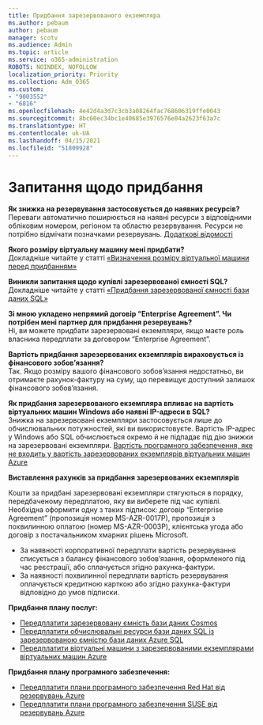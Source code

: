 ```yaml
---
title: Придбання зарезервованого екземпляра
ms.author: pebaum
author: pebaum
manager: scotv
ms.audience: Admin
ms.topic: article
ms.service: o365-administration
ROBOTS: NOINDEX, NOFOLLOW
localization_priority: Priority
ms.collection: Adm_O365
ms.custom:
- "9003552"
- "6816"
ms.openlocfilehash: 4e42d4a3d7c3cb3a08264fac768606319ffe0043
ms.sourcegitcommit: 8bc60ec34bc1e40685e3976576e04a2623f63a7c
ms.translationtype: HT
ms.contentlocale: uk-UA
ms.lasthandoff: 04/15/2021
ms.locfileid: "51809928"
---
```

# <a name="questions-before-purchase"></a>Запитання щодо придбання

**Як знижка на резервування застосовується до наявних ресурсів?**  
Переваги автоматично поширюється на наявні ресурси з відповідними обліковим номером, регіоном та областю резервування. Ресурси не потрібно відмічати позначками резервувань. [Додаткові відомості](https://docs.microsoft.com/azure/cost-management-billing/reservations/save-compute-costs-reservations?WT.mc_id=Portal-Microsoft_Azure_Support#how-reservation-discount-is-applied) 

**Якого розміру віртуальну машину мені придбати?**  
Докладніше читайте у статті [«Визначення розміру віртуальної машини перед придбанням»](https://docs.microsoft.com/azure/virtual-machines/windows/prepay-reserved-vm-instances?toc=/azure/billing/TOC.json&WT.mc_id=Portal-Microsoft_Azure_Support#determine-the-right-vm-size-before-you-buy)

**Виникли запитання щодо купівлі зарезервованої ємності SQL?**  
Докладніше читайте у статті [«Придбання зарезервованої ємності бази даних SQL»](https://docs.microsoft.com/azure/sql-database/sql-database-reserved-capacity?toc=/azure/billing/TOC.json&WT.mc_id=Portal-Microsoft_Azure_Support#buy-sql-database-reserved-capacity)

**Зі мною укладено непрямий договір “Enterprise Agreement”. Чи потрібен мені партнер для придбання резервувань?**  
Ні, ви можете придбати зарезервовані екземпляри, якщо маєте роль власника передплати за договором “Enterprise Agreement”.

**Вартість придбання зарезервованих екземплярів вираховується із фінансового зобов’язання?**  
Так. Якщо розміру вашого фінансового зобов’язання недостатньо, ви отримаєте рахунок-фактуру на суму, що перевищує доступний залишок фінансового зобов’язання.

**Як придбання зарезервованого екземпляра впливає на вартість віртуальних машин Windows або наявні IP-адреси в SQL?**  
Знижка на зарезервовані екземпляри застосовується лише до обчислювальних потужностей, які ви використовуєте. Вартість IP-адрес у Windows або SQL обчислюється окремо й не підпадає під дію знижки на зарезервовані екземпляри. [Вартість програмного забезпечення, яке не входить у вартість зарезервованих екземплярів віртуальних машин Azure](https://docs.microsoft.com/azure/billing/billing-reserved-instance-windows-software-costs?WT.mc_id=Portal-Microsoft_Azure_Support)  
      
**Виставлення рахунків за придбання зарезервованих екземплярів**  
      
Кошти за придбані зарезервовані екземпляри стягуються в порядку, передбаченому передплатою, яку ви виберете під час купівлі. Необхідна оформити одну з таких підписок: договір “Enterprise Agreement” (пропозиція номер MS-AZR-0017P), пропозиція з похвилинною оплатою (номер MS-AZR-0003P), клієнтська угода або договір з постачальником хмарних рішень Microsoft.

-   За наявності корпоративної передплати вартість резервування списується з балансу фінансового зобов’язання, оформленого під час реєстрації, або сплачується згідно рахунка-фактури.
-   За наявності похвилинної передплати вартість резервування оплачується кредитною карткою або згідно рахунка-фактури відповідно до умов підписки.

**Придбання плану послуг:**

-   [Передплатити зарезервовану ємність бази даних Cosmos](https://docs.microsoft.com/azure/cosmos-db/cosmos-db-reserved-capacity?WT.mc_id=Portal-Microsoft_Azure_Support)
-   [Передплатити обчислювальні ресурси бази даних SQL із зарезервованою ємністю бази даних Azure SQL](https://docs.microsoft.com/azure/sql-database/sql-database-reserved-capacity?WT.mc_id=Portal-Microsoft_Azure_Support)
-   [Передплатити віртуальні машини з зарезервованими екземплярами віртуальних машин Azure](https://docs.microsoft.com/azure/virtual-machines/windows/prepay-reserved-vm-instances?WT.mc_id=Portal-Microsoft_Azure_Support)

**Придбання плану програмного забезпечення:**

-   [Передплатити плани програмного забезпечення Red Hat від резервувань Azure](https://docs.microsoft.com/azure/virtual-machines/linux/prepay-rhel-software-charges?WT.mc_id=Portal-Microsoft_Azure_Support)
-   [Передплатити плани програмного забезпечення SUSE від резервувань Azure](https://docs.microsoft.com/azure/virtual-machines/linux/prepay-suse-software-charges?WT.mc_id=Portal-Microsoft_Azure_Support)